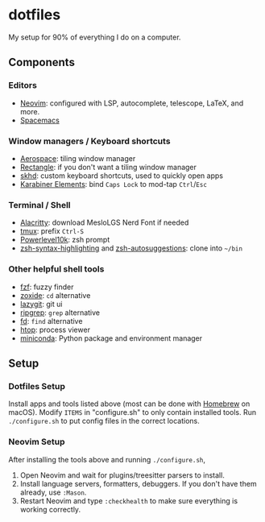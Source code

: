 # dotfiles

My setup for 90% of everything I do on a computer.

## Components

### Editors
- [Neovim](https://neovim.io): configured with LSP, autocomplete, telescope,
  LaTeX, and more.
- [Spacemacs](https://www.spacemacs.org/)

### Window managers / Keyboard shortcuts
- [Aerospace](https://github.com/nikitabobko/AeroSpace): tiling window manager
- [Rectangle](https://rectangleapp.com/): if you don't want a tiling window
  manager
- [skhd](https://github.com/koekeishiya/skhd): custom keyboard shortcuts, used
  to quickly open apps
- [Karabiner Elements](https://karabiner-elements.pqrs.org): bind `Caps Lock` to
  mod-tap `Ctrl`/`Esc`

### Terminal / Shell
- [Alacritty](https://alacritty.org/): download MesloLGS Nerd Font if needed
- [tmux](https://github.com/tmux/tmux): prefix `Ctrl-S`
- [Powerlevel10k](https://github.com/romkatv/powerlevel10k): zsh prompt
- [zsh-syntax-highlighting](https://github.com/zsh-users/zsh-syntax-highlighting)
  and [zsh-autosuggestions](https://github.com/zsh-users/zsh-autosuggestions):
  clone into `~/bin`

### Other helpful shell tools
- [fzf](https://github.com/junegunn/fzf): fuzzy finder
- [zoxide](https://github.com/ajeetdsouza/zoxide): `cd` alternative
- [lazygit](https://github.com/jesseduffield/lazygit): git ui
- [ripgrep](https://github.com/BurntSushi/ripgrep): `grep` alternative
- [fd](https://github.com/sharkdp/fd): `find` alternative
- [htop](https://htop.dev): process viewer
- [miniconda](https://docs.conda.io/projects/miniconda/en/latest/): Python
  package and environment manager

## Setup

### Dotfiles Setup

Install apps and tools listed above (most can be done with
[Homebrew](https://brew.sh) on macOS). Modify `ITEMS` in "configure.sh" to only
contain installed tools. Run `./configure.sh` to put config files in the correct
locations.

### Neovim Setup

After installing the tools above and running `./configure.sh`,
1. Open Neovim and wait for plugins/treesitter parsers to install.
2. Install language servers, formatters, debuggers. If you don't have them
   already, use `:Mason`.
3. Restart Neovim and type `:checkhealth` to make sure everything is working
   correctly.
